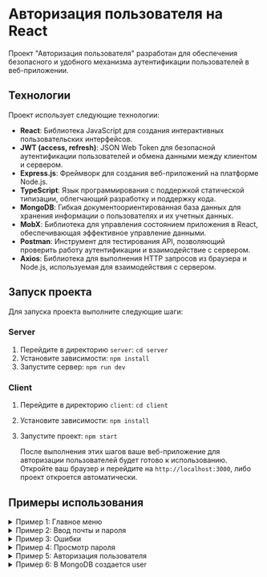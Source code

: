 # Авторизация пользователя на React

Проект "Авторизация пользователя" разработан для обеспечения безопасного и удобного механизма аутентификации пользователей в веб-приложении.

## Технологии

Проект использует следующие технологии:

- **React**: Библиотека JavaScript для создания интерактивных пользовательских интерфейсов.
- **JWT (access, refresh)**: JSON Web Token для безопасной аутентификации пользователей и обмена данными между клиентом и сервером.
- **Express.js**: Фреймворк для создания веб-приложений на платформе Node.js.
- **TypeScript**: Язык программирования с поддержкой статической типизации, облегчающий разработку и поддержку кода.
- **MongoDB**: Гибкая документоориентированная база данных для хранения информации о пользователях и их учетных данных.
- **MobX**: Библиотека для управления состоянием приложения в React, обеспечивающая эффективное управление данными.
- **Postman**: Инструмент для тестирования API, позволяющий проверить работу аутентификации и взаимодействие с сервером.
- **Axios**: Библиотека для выполнения HTTP запросов из браузера и Node.js, используемая для взаимодействия с сервером.

## Запуск проекта

Для запуска проекта выполните следующие шаги:

### Server

1. Перейдите в директорию `server`: `cd server`
2. Установите зависимости: `npm install`
3. Запустите сервер: `npm run dev`

### Client

1. Перейдите в директорию `client`: `cd client`
2. Установите зависимости: `npm install`
3. Запустите проект: `npm start`

    После выполнения этих шагов ваше веб-приложение для авторизации пользователей будет готово к использованию.
   Откройте ваш браузер и перейдите на `http://localhost:3000`, либо проект откроется автоматически.


## Примеры использования

<details>
  <summary> Пример 1: Главное меню</summary>
  <img src="react_project/img/7.png" alt="Главное меню">
</details>
   

<details>
  <summary> Пример 2: Ввод почты и пароля </summary>
  <img src="react_project/img/6.png" alt="Главное меню">
</details>


<details>
  <summary> Пример 3: Ошибки</summary>
  <img src="react_project/img/5.png" alt="Главное меню">
    <img src="react_project/img/4.png" alt="Главное меню">
</details>
   

<details>
  <summary> Пример 4: Просмотр пароля </summary>
  <img src="react_project/img/4.png" alt="Главное меню">
</details>

   
<details>
  <summary> Пример 5: Авторизация пользователя </summary>
  <img src="react_project/img/6.png" alt="Главное меню">
</details>


<details>
  <summary> Пример 6: В MongoDB создается user </summary>
  <img src="react_project/img/6.png" alt="Главное меню">
</details>

